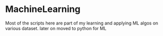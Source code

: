 # MachineLearning
Most of the scripts here are part of my learning and applying ML algos on various dataset.
later on moved to python for ML
